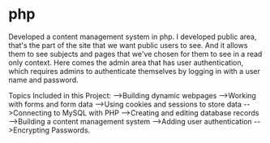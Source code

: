 # php
Developed a content management system in php. 
I developed public area, that's the part of the site that we want public users to see.
And it allows them to see subjects and pages that we've chosen for them to see in a read only context.
Here comes the admin area that has user authentication, which requires admins to authenticate themselves 
by logging in with a user name and password.

Topics Included in this Project:
-->Building dynamic webpages
-->Working with forms and form data
-->Using cookies and sessions to store data
-->Connecting to MySQL with PHP
-->Creating and editing database records
-->Building a content management system
-->Adding user authentication
-->Encrypting Passwords.
